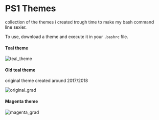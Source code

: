 # PS1 Themes
collection of the themes i created trough time to make my bash command line sexier.

To use, download a theme and execute it in your `.bashrc` file.

#### Teal theme
![teal_theme](https://raw.githubusercontent.com/showlet/bash_ps1_themes/master/photos/teal_theme.png)


#### Old teal theme
original theme created around 2017/2018

![original_grad](https://raw.githubusercontent.com/showlet/bash_ps1_themes/master/photos/original_gradient.png)

#### Magenta theme
![magenta_grad](https://raw.githubusercontent.com/showlet/bash_ps1_themes/master/photos/magenta_gradient2.png)

